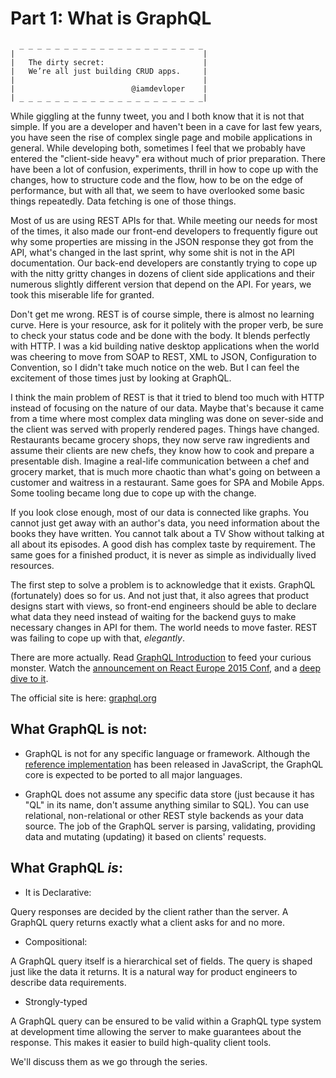 # Part 1: What is GraphQL

```
  _ _ _ _ _ _ _ _ _ _ _ _ _ _ _ _ _ _ _ _ _
|                                          |
|   The dirty secret:                      |
|   We’re all just building CRUD apps.     |
|                                          |
|                          @iamdevloper    |
| _ _ _ _ _ _ _ _ _ _ _ _ _ _ _ _ _ _ _ _ _|
```
While giggling at the funny tweet, you and I both know that it is not that simple. If you are a developer and haven't been in a cave for last few years, you have seen the rise of complex single page and mobile applications in general. While developing both, sometimes I feel that we probably have entered the "client-side heavy" era without much of prior preparation. There have been a lot of confusion, experiments, thrill in how to cope up with the changes, how to structure code and the flow, how to be on the edge of performance, but with all that, we seem to have overlooked some basic things repeatedly. Data fetching is one of those things.

Most of us are using REST APIs for that. While meeting our needs for most of the times, it also made our front-end developers to frequently figure out why some properties are missing in the JSON response they got from the API, what's changed in the last sprint, why some shit is not in the API documentation. Our back-end developers are constantly trying to cope up with the nitty gritty changes in dozens of client side applications and their numerous slightly different version that depend on the API. For years, we took this miserable life for granted.

Don't get me wrong. REST is of course simple, there is almost no learning curve. Here is your resource, ask for it politely with the proper verb, be sure to check your status code and be done with the body. It blends perfectly with HTTP. I was a kid building native desktop applications when the world was cheering to move from SOAP to REST, XML to JSON, Configuration to Convention, so I didn't take much notice on the web. But I can feel the excitement of those times just by looking at GraphQL.

I think the main problem of REST is that it tried to blend too much with HTTP instead of focusing on the nature of our data. Maybe that's because it came from a time where most complex data mingling was done on sever-side and the client was served with properly rendered pages. Things have changed. Restaurants became grocery shops, they now serve raw ingredients and assume their clients are new chefs, they know how to cook and prepare a presentable dish. Imagine a real-life communication between a chef and grocery market, that is much more chaotic than what's going on between a customer and waitress in a restaurant. Same goes for SPA and Mobile Apps. Some tooling became long due to cope up with the change.

If you look close enough, most of our data is connected like graphs. You cannot just get away with an author's data, you need information about the books they have written. You cannot talk about a TV Show without talking at all about its episodes. A good dish has complex taste by requirement. The same goes for a finished product, it is never as simple as individually lived resources.

The first step to solve a problem is to acknowledge that it exists. GraphQL (fortunately) does so for us. And not just that, it also agrees that product designs start with views, so front-end engineers should be able to declare what data they need instead of waiting for the backend guys to make necessary changes in API for them. The world needs to move faster. REST was failing to cope up with that, *elegantly*.


There are more actually. Read [GraphQL Introduction](http://facebook.github.io/react/blog/2015/05/01/graphql-introduction.html) to feed your curious monster. Watch the [announcement on React Europe 2015 Conf](https://www.youtube.com/watch?v=WQLzZf34FJ8), and a [deep dive to it](https://www.youtube.com/watch?v=gY48GW87Feo).

The official site is here: [graphql.org](http://graphql.org/)


## What GraphQL is not:

* GraphQL is not for any specific language or framework. Although the [reference implementation](https://github.com/graphql/graphql-js) has been released in JavaScript, the GraphQL core is expected to be ported to all major languages.

* GraphQL does not assume any specific data store (just because it has "QL" in its name, don't assume anything similar to SQL). You can use relational, non-relational or other REST style backends as your data source. The job of the GraphQL server is parsing, validating, providing data and mutating (updating) it based on clients' requests.

## What GraphQL *is*:

* It is Declarative:

 Query responses are decided by the client rather than the server. A GraphQL query returns exactly what a client asks for and no more.

* Compositional:

 A GraphQL query itself is a hierarchical set of fields. The query is shaped just like the data it returns. It is a natural way for product engineers to describe data requirements.

* Strongly-typed

 A GraphQL query can be ensured to be valid within a GraphQL type system at development time allowing the server to make guarantees about the response. This makes it easier to build high-quality client tools.

We'll discuss them as we go through the series.
